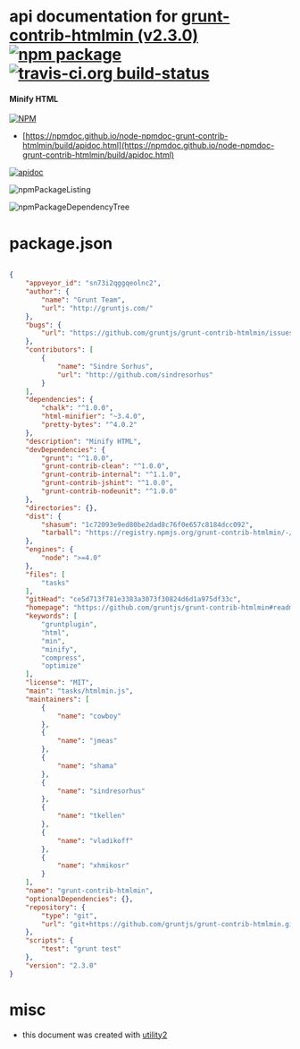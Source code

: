 # api documentation for  [grunt-contrib-htmlmin (v2.3.0)](https://github.com/gruntjs/grunt-contrib-htmlmin#readme)  [![npm package](https://img.shields.io/npm/v/npmdoc-grunt-contrib-htmlmin.svg?style=flat-square)](https://www.npmjs.org/package/npmdoc-grunt-contrib-htmlmin) [![travis-ci.org build-status](https://api.travis-ci.org/npmdoc/node-npmdoc-grunt-contrib-htmlmin.svg)](https://travis-ci.org/npmdoc/node-npmdoc-grunt-contrib-htmlmin)
#### Minify HTML

[![NPM](https://nodei.co/npm/grunt-contrib-htmlmin.png?downloads=true&downloadRank=true&stars=true)](https://www.npmjs.com/package/grunt-contrib-htmlmin)

- [https://npmdoc.github.io/node-npmdoc-grunt-contrib-htmlmin/build/apidoc.html](https://npmdoc.github.io/node-npmdoc-grunt-contrib-htmlmin/build/apidoc.html)

[![apidoc](https://npmdoc.github.io/node-npmdoc-grunt-contrib-htmlmin/build/screenCapture.buildCi.browser.%252Ftmp%252Fbuild%252Fapidoc.html.png)](https://npmdoc.github.io/node-npmdoc-grunt-contrib-htmlmin/build/apidoc.html)

![npmPackageListing](https://npmdoc.github.io/node-npmdoc-grunt-contrib-htmlmin/build/screenCapture.npmPackageListing.svg)

![npmPackageDependencyTree](https://npmdoc.github.io/node-npmdoc-grunt-contrib-htmlmin/build/screenCapture.npmPackageDependencyTree.svg)



# package.json

```json

{
    "appveyor_id": "sn73i2qggqeolnc2",
    "author": {
        "name": "Grunt Team",
        "url": "http://gruntjs.com/"
    },
    "bugs": {
        "url": "https://github.com/gruntjs/grunt-contrib-htmlmin/issues"
    },
    "contributors": [
        {
            "name": "Sindre Sorhus",
            "url": "http://github.com/sindresorhus"
        }
    ],
    "dependencies": {
        "chalk": "^1.0.0",
        "html-minifier": "~3.4.0",
        "pretty-bytes": "^4.0.2"
    },
    "description": "Minify HTML",
    "devDependencies": {
        "grunt": "^1.0.0",
        "grunt-contrib-clean": "^1.0.0",
        "grunt-contrib-internal": "^1.1.0",
        "grunt-contrib-jshint": "^1.0.0",
        "grunt-contrib-nodeunit": "^1.0.0"
    },
    "directories": {},
    "dist": {
        "shasum": "1c72093e9ed80be2dad8c76f0e657c8184dcc092",
        "tarball": "https://registry.npmjs.org/grunt-contrib-htmlmin/-/grunt-contrib-htmlmin-2.3.0.tgz"
    },
    "engines": {
        "node": ">=4.0"
    },
    "files": [
        "tasks"
    ],
    "gitHead": "ce5d713f781e3383a3073f30824d6d1a975df33c",
    "homepage": "https://github.com/gruntjs/grunt-contrib-htmlmin#readme",
    "keywords": [
        "gruntplugin",
        "html",
        "min",
        "minify",
        "compress",
        "optimize"
    ],
    "license": "MIT",
    "main": "tasks/htmlmin.js",
    "maintainers": [
        {
            "name": "cowboy"
        },
        {
            "name": "jmeas"
        },
        {
            "name": "shama"
        },
        {
            "name": "sindresorhus"
        },
        {
            "name": "tkellen"
        },
        {
            "name": "vladikoff"
        },
        {
            "name": "xhmikosr"
        }
    ],
    "name": "grunt-contrib-htmlmin",
    "optionalDependencies": {},
    "repository": {
        "type": "git",
        "url": "git+https://github.com/gruntjs/grunt-contrib-htmlmin.git"
    },
    "scripts": {
        "test": "grunt test"
    },
    "version": "2.3.0"
}
```



# misc
- this document was created with [utility2](https://github.com/kaizhu256/node-utility2)
